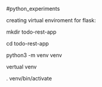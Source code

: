 #python_experiments

creating virtual enviroment for flask:

mkdir todo-rest-app

cd todo-rest-app

python3 -m venv venv

vertual venv

. venv/bin/activate
